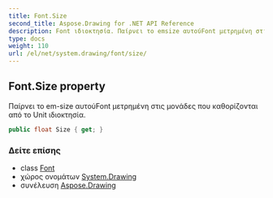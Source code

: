 ```yaml
---
title: Font.Size
second_title: Aspose.Drawing for .NET API Reference
description: Font ιδιοκτησία. Παίρνει το emsize αυτούFont μετρημένη στις μονάδες που καθορίζονται από το Unit ιδιοκτησία.
type: docs
weight: 110
url: /el/net/system.drawing/font/size/
---
```

## Font.Size property

Παίρνει το em-size αυτούFont μετρημένη στις μονάδες που καθορίζονται από το Unit ιδιοκτησία.

```csharp
public float Size { get; }
```

### Δείτε επίσης

* class [Font](../)
* χώρος ονομάτων [System.Drawing](../../font/)
* συνέλευση [Aspose.Drawing](../../../)


